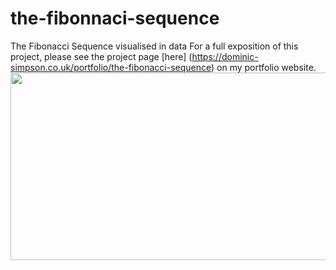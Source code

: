 # the-fibonnaci-sequence
The Fibonacci Sequence visualised in data
For a full exposition of this project, please see the project page [here] (https://dominic-simpson.co.uk/portfolio/the-fibonacci-sequence) on my portfolio website. 
  <img src="https://dominic-simpson.co.uk/wp-content/uploads/2025/03/bothsunflowerimages_photoshop.jpg" width="600" height="300"/>
